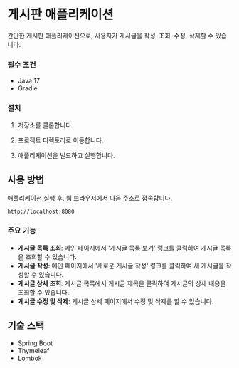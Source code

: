 # 게시판 애플리케이션

간단한 게시판 애플리케이션으로, 사용자가 게시글을 작성, 조회, 수정, 삭제할 수 있습니다.

### 필수 조건

- Java 17
- Gradle

### 설치

1. 저장소를 클론합니다.

2. 프로젝트 디렉토리로 이동합니다.

3. 애플리케이션을 빌드하고 실행합니다.

## 사용 방법

애플리케이션 실행 후, 웹 브라우저에서 다음 주소로 접속합니다.

```
http://localhost:8080
```

### 주요 기능

- **게시글 목록 조회**: 메인 페이지에서 '게시글 목록 보기' 링크를 클릭하여 게시글 목록을 조회할 수 있습니다.
- **게시글 작성**: 메인 페이지에서 '새로운 게시글 작성' 링크를 클릭하여 새 게시글을 작성할 수 있습니다.
- **게시글 상세 조회**: 게시글 목록에서 게시글 제목을 클릭하여 게시글의 상세 내용을 조회할 수 있습니다.
- **게시글 수정 및 삭제**: 게시글 상세 페이지에서 수정 및 삭제를 할 수 있습니다.

## 기술 스택

- Spring Boot
- Thymeleaf
- Lombok
